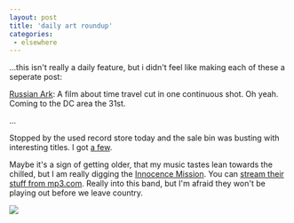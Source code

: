 ```yaml
---
layout: post
title: 'daily art roundup'
categories:
 - elsewhere
---
```


...this isn't really a daily feature, but i didn't feel like making each of these a seperate post:



<a href="http://www.wellspring.com/russianark/home.html">Russian Ark</a>: A film about time travel cut in one continuous shot. Oh yeah. Coming to the DC area the 31st.



...



Stopped by the used record store today and the sale bin was busting with interesting titles. I got <u title="for those interested, they were: matthew sweet, girlfriend; the innocence mission, glow; luscious jackson, natural ingredients; bruce springsteen, the ghost of tom joad; depeche mode, violator; wild colonials, fruits of life; phil collins, face value">a few</u>.



Maybe it's a sign of getting older, that my music tastes lean towards the chilled, but I am really digging the <a href="http://www.theinnocencemission.com/">Innocence Mission</a>. You can <a href="http://artists.mp3s.com/artists/105/innocence_mission.html">stream their stuff from mp3.com</a>. Really into this band, but I'm afraid they won't be playing out before we leave country.



<img src="http://www.theinnocencemission.com/images/enter_here.jpg">

